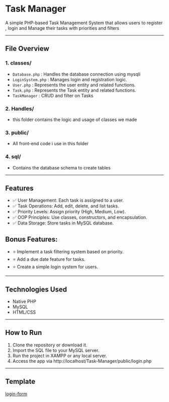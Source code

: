 # Task Manager
A simple PHP-based Task Management System that allows users to register , login and Manage their tasks with priorities and filters

---

## File Overview

### **1. classes/**
- `Database.php` : Handles the database connection using mysqli
- `LoginSystem.php` : Manages login and registration logic.
- `User.php` : Represents the user entity and related functions. 
- `Task.php` : Represents the Task entity and related functions. 
- `TaskManager` : CRUD and filter on Tasks

### **2. Handles/**
- this folder contains the logic and usage of classes we made

### **3. public/**
- All front-end code i use in this folder

### **4. sql/**
- Contains the database schema to create tables

---

## Features

- ✅ User Management: Each task is assigned to a user.
- ✅ Task Operations: Add, edit, delete, and list tasks.
- ✅ Priority Levels: Assign priority (High, Medium, Low).
- ✅ OOP Principles: Use classes, constructors, and encapsulation.
- ✅ Data Storage: Store tasks in MySQL database.

## Bonus Features:
- ⭐️ Implement a task filtering system based on priority.
- ⭐️ Add a due date feature for tasks.
- ⭐️ Create a simple login system for users.

---
## Technologies Used
- Native PHP
- MySQL
- HTML/CSS

---
## How to Run

1. Clone the repository or download it.
2. Import the SQL file to your MySQL server.
3. Run the project in XAMPP or any local server.
4. Access the app via http://localhost/Task-Manager/public/login.php
---
## Template
[login-form](https://www.codingnepalweb.com/make-simple-login-form-html-css/)